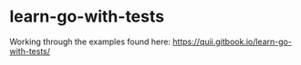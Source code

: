 # learn-go-with-tests

Working through the examples found here: https://quii.gitbook.io/learn-go-with-tests/
